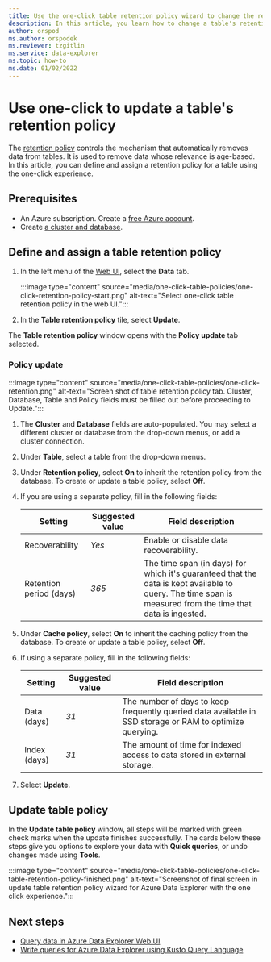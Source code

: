 ```yaml
---
title: Use the one-click table retention policy wizard to change the retention policy for a table in Azure Data Explorer.
description: In this article, you learn how to change a table's retention policy using the one-click experience.
author: orspod
ms.author: orspodek
ms.reviewer: tzgitlin
ms.service: data-explorer
ms.topic: how-to
ms.date: 01/02/2022
---
```

# Use one-click to update a table's retention policy

The [retention policy](kusto/management/retentionpolicy.md) controls the mechanism that automatically removes data from tables. It is used to remove data whose relevance is age-based. In this article, you can define and assign a retention policy for a table using the one-click experience.

## Prerequisites

* An Azure subscription. Create a [free Azure account](https://azure.microsoft.com/free/).
* Create [a cluster and database](create-cluster-database-portal.md).

## Define and assign a table retention policy

1. In the left menu of the [Web UI](https://dataexplorer.azure.com/), select the **Data** tab. 

    :::image type="content" source="media/one-click-table-policies/one-click-retention-policy-start.png" alt-text="Select one-click table retention policy in the web UI.":::

1. In the **Table retention policy** tile, select **Update**. 

The **Table retention policy** window opens with the **Policy update** tab selected.

### Policy update
 
:::image type="content" source="media/one-click-table-policies/one-click-retention.png" alt-text="Screen shot of table retention policy tab. Cluster, Database, Table and Policy fields must be filled out before proceeding to Update.":::

1. The **Cluster** and **Database** fields are auto-populated. You may select a different cluster or database from the drop-down menus, or add a cluster connection.

1. Under **Table**, select a table from the drop-down menus.  

1. Under **Retention policy**, select **On** to inherit the retention policy from the database. To create or update a table policy, select **Off**. 

1. If you are using a separate policy, fill in the following fields:

    |**Setting** | **Suggested value** | **Field description**
    |---|---|---|
    | Recoverability | *Yes*  | Enable or disable data recoverability. |
    | Retention period (days) |  *365* | The time span (in days) for which it's guaranteed that the data is kept available to query. The time span is measured from the time that data is ingested.  |


1. Under **Cache policy**, select **On** to inherit the caching policy from the database. To create or update a table policy, select **Off**. 

1. If using a separate policy, fill in the following fields:

    |**Setting** | **Suggested value** | **Field description**
    |---|---|---|
    | Data (days) | *31* | The number of days to keep frequently queried data available in SSD storage or RAM to optimize querying. |
    | Index (days) |  *31*  | The amount of time for indexed access to data stored in external storage.  |

1. Select **Update**.

## Update table policy

In the **Update table policy** window, all steps will be marked with green check marks when the update finishes successfully. The cards below these steps give you options to explore your data with **Quick queries**, or undo changes made using **Tools**.

:::image type="content" source="media/one-click-table-policies/one-click-table-retention-policy-finished.png" alt-text="Screenshot of final screen in update table retention policy wizard for Azure Data Explorer with the one click experience.":::

## Next steps

* [Query data in Azure Data Explorer Web UI](web-query-data.md)
* [Write queries for Azure Data Explorer using Kusto Query Language](write-queries.md)
